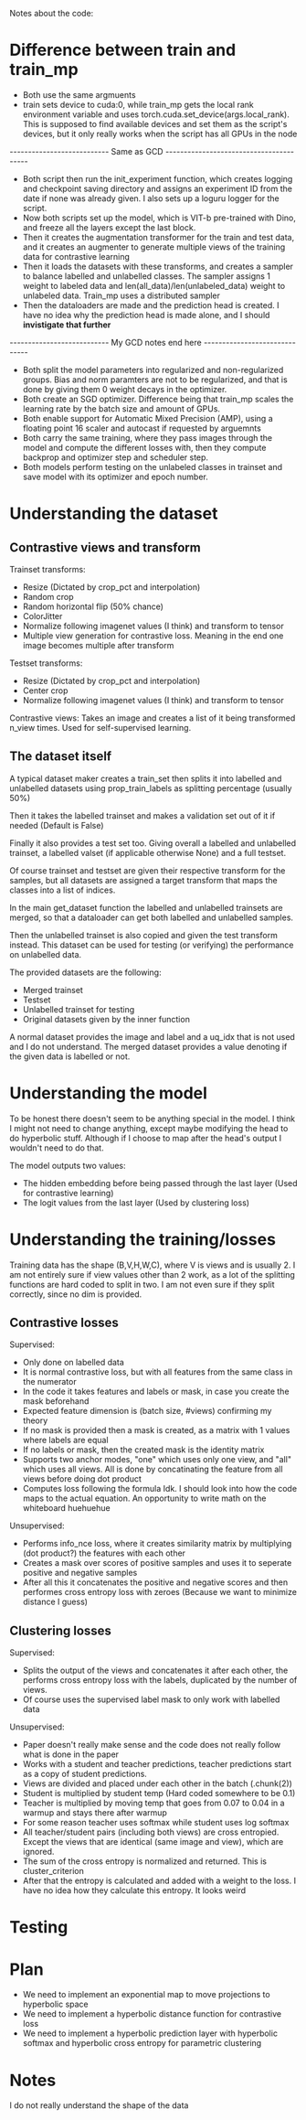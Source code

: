 Notes about the code:

# Difference between train and train_mp

- Both use the same argmuents
- train sets device to cuda:0, while train_mp gets the local rank environment variable and uses torch.cuda.set_device(args.local_rank). This is supposed to find available devices and set them as the script's devices, but it only really works when the script has all GPUs in the node

--------------------------- Same as GCD ----------------------------------------

- Both script then run the init_experiment function, which creates logging and checkpoint saving directory and assigns an experiment ID from the date if none was already given. I also sets up a loguru logger for the script.
- Now both scripts set up the model, which is VIT-b pre-trained with Dino, and freeze all the layers except the last block.
- Then it creates the augmentation transformer for the train and test data, and it creates an augmenter to generate multiple views of the training data for contrastive learning
- Then it loads the datasets with these transforms, and creates a sampler to balance labelled and unlabelled classes. The sampler assigns 1 weight to labeled data and len(all_data)/len(unlabeled_data) weight to unlabeled data. Train_mp uses a distributed sampler
- Then the dataloaders are made and the prediction head is created. I have no idea why the prediction head is made alone, and I should **invistigate that further**

--------------------------- My GCD notes end here ------------------------------

- Both split the model parameters into regularized and non-regularized groups. Bias and norm paramters are not to be regularized, and that is done by giving them 0 weight decays in the optimizer.
- Both create an SGD optimizer. Difference being that train_mp scales the learning rate by the batch size and amount of GPUs.
- Both enable support for Automatic Mixed Precision (AMP), using a floating point 16 scaler and autocast if requested by arguemnts
- Both carry the same training, where they pass images through the model and compute the different losses with, then they compute backprop and optimizer step and scheduler step.
- Both models perform testing on the unlabeled classes in trainset and save model with its optimizer and epoch number.

# Understanding the dataset
## Contrastive views and transform
Trainset transforms:
- Resize (Dictated by crop_pct and interpolation)
- Random crop
- Random horizontal flip (50% chance)
- ColorJitter
- Normalize following imagenet values (I think) and transform to tensor
- Multiple view generation for contrastive loss. Meaning in the end one image becomes multiple after transform

Testset transforms:
- Resize (Dictated by crop_pct and interpolation)
- Center crop
- Normalize following imagenet values (I think) and transform to tensor

Contrastive views: Takes an image and creates a list of it being transformed n_view times. Used for self-supervised learning.

## The dataset itself
A typical dataset maker creates a train_set then splits it into labelled and unlabelled datasets using prop_train_labels as splitting percentage (usually 50%)

Then it takes the labelled trainset and makes a validation set out of it if needed (Default is False)

Finally it also provides a test set too. Giving overall a labelled and unlabelled trainset, a labelled valset (if applicable otherwise None) and a full testset.

Of course trainset and testset are given their respective transform for the samples, but all datasets are assigned a target transform that maps the classes into a list of indices.

In the main get_dataset function the labelled and unlabelled trainsets are merged, so that a dataloader can get both labelled and unlabelled samples.

Then the unlabelled trainset is also copied and given the test transform instead. This dataset can be used for testing (or verifying) the performance on unlabelled data.

The provided datasets are the following:
- Merged trainset
- Testset
- Unlabelled trainset for testing
- Original datasets given by the inner function

A normal dataset provides the image and label and a uq_idx that is not used and I do not understand. The merged dataset provides a value denoting if the given data is labelled or not.

# Understanding the model
To be honest there doesn't seem to be anything special in the model. I think I might not need to change anything, except maybe modifying the head to do hyperbolic stuff. Although if I choose to map after the head's output I wouldn't need to do that.

The model outputs two values:
- The hidden embedding before being passed through the last layer (Used for contrastive learning)
- The logit values from the last layer (Used by clustering loss)

# Understanding the training/losses

Training data has the shape (B,V,H,W,C), where V is views and is usually 2. I am not entirely sure if view values other than 2 work, as a lot of the splitting functions are hard coded to split in two. I am not even sure if they split correctly, since no dim is provided.

## Contrastive losses
Supervised:
- Only done on labelled data
- It is normal contrastive loss, but with all features from the same class in the numerator
- In the code it takes features and labels or mask, in case you create the mask beforehand
- Expected feature dimension is (batch size, #views) confirming my theory
- If no mask is provided then a mask is created, as a matrix with 1 values where labels are equal
- If no labels or mask, then the created mask is the identity matrix
- Supports two anchor modes, "one" which uses only one view, and "all" which uses all views. All is done by concatinating the feature from all views before doing dot product
- Computes loss following the formula Idk. I should look into how the code maps to the actual equation. An opportunity to write math on the whiteboard huehuehue

Unsupervised:
- Performs info_nce loss, where it creates similarity matrix by multiplying (dot product?) the features with each other
- Creates a mask over scores of positive samples and uses it to seperate positive and negative samples
- After all this it concatenates the positive and negative scores and then performes cross entropy loss with zeroes (Because we want to minimize distance I guess)


## Clustering losses
Supervised:
- Splits the output of the views and concatenates it after each other, the performs cross entropy loss with the labels, duplicated by the number of views.
- Of course uses the supervised label mask to only work with labelled data

Unsupervised:
- Paper doesn't really make sense and the code does not really follow what is done in the paper
- Works with a student and teacher predictions, teacher predictions start as a copy of student predictions.
- Views are divided and placed under each other in the batch (.chunk(2))
- Student is multiplied by student temp (Hard coded somewhere to be 0.1)
- Teacher is multiplied by moving temp that goes from 0.07 to 0.04 in a warmup and stays there after warmup
- For some reason teacher uses softmax while student uses log softmax
- All teacher/student pairs (including both views) are cross entropied. Except the views that are identical (same image and view), which are ignored.
- The sum of the cross entropy is normalized and returned. This is cluster_criterion
- After that the entropy is calculated and added with a weight to the loss. I have no idea how they calculate this entropy. It looks weird

# Testing


# Plan
- We need to implement an exponential map to move projections to hyperbolic space
- We need to implement a hyperbolic distance function for contrastive loss
- We need to implement a hyperbolic prediction layer with hyperbolic softmax and hyperbolic cross entropy for parametric clustering

# Notes
I do not really understand the shape of the data